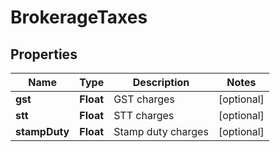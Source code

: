 # BrokerageTaxes

## Properties
Name | Type | Description | Notes
------------ | ------------- | ------------- | -------------
**gst** | **Float** | GST charges |  [optional]
**stt** | **Float** | STT charges |  [optional]
**stampDuty** | **Float** | Stamp duty charges |  [optional]
